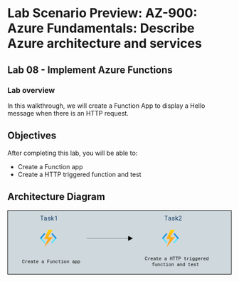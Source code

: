 # Lab Scenario Preview: AZ-900: Azure Fundamentals: Describe Azure architecture and services

## Lab 08 - Implement Azure Functions

### Lab overview

In this walkthrough, we will create a Function App to display a Hello message when there is an HTTP request.

## Objectives

After completing this lab, you will be able to:

- Create a Function app
- Create a HTTP triggered function and test

## Architecture Diagram

![](../images/az900lab08.PNG)